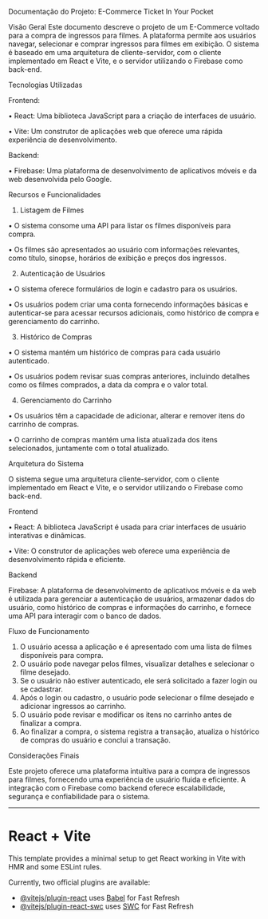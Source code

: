 
 Documentação do Projeto: E-Commerce Ticket In Your Pocket


Visão Geral
Este documento descreve o projeto de um E-Commerce voltado para a compra de ingressos para filmes. A plataforma permite aos usuários navegar, selecionar e comprar ingressos para filmes em exibição. O sistema é baseado em uma arquitetura de cliente-servidor, com o cliente implementado em React e Vite, e o servidor utilizando o Firebase como back-end.

Tecnologias Utilizadas

Frontend:

•	React: Uma biblioteca JavaScript para a criação de interfaces de usuário.

•	Vite: Um construtor de aplicações web que oferece uma rápida experiência de desenvolvimento.
  
Backend:


•	Firebase: Uma plataforma de desenvolvimento de aplicativos móveis e da web desenvolvida pelo Google.

Recursos e Funcionalidades

1. Listagem de Filmes

•	O sistema consome uma API para listar os filmes disponíveis para compra.

•	Os filmes são apresentados ao usuário com informações relevantes, como título, sinopse, horários de exibição e preços dos ingressos.



2. Autenticação de Usuários

•	O sistema oferece formulários de login e cadastro para os usuários.

•	Os usuários podem criar uma conta fornecendo informações básicas e autenticar-se para acessar recursos adicionais, como histórico de compra e gerenciamento do carrinho.

3. Histórico de Compras

•	O sistema mantém um histórico de compras para cada usuário autenticado.

•	Os usuários podem revisar suas compras anteriores, incluindo detalhes como os filmes comprados, a data da compra e o valor total.

4. Gerenciamento do Carrinho

•	Os usuários têm a capacidade de adicionar, alterar e remover itens do carrinho de compras.

•	O carrinho de compras mantém uma lista atualizada dos itens selecionados, juntamente com o total atualizado.

Arquitetura do Sistema

O sistema segue uma arquitetura cliente-servidor, com o cliente implementado em React e Vite, e o servidor utilizando o Firebase como back-end.

 Frontend

•	React: A biblioteca JavaScript é usada para criar interfaces de usuário interativas e dinâmicas.

•	Vite: O construtor de aplicações web oferece uma experiência de desenvolvimento rápida e eficiente.

Backend

Firebase: A plataforma de desenvolvimento de aplicativos móveis e da web é utilizada para gerenciar a autenticação de usuários, armazenar dados do usuário, como histórico de compras e informações do carrinho, e fornece uma API para interagir com o banco de dados.

Fluxo de Funcionamento

1. O usuário acessa a aplicação e é apresentado com uma lista de filmes disponíveis para compra.
2. O usuário pode navegar pelos filmes, visualizar detalhes e selecionar o filme desejado.
3. Se o usuário não estiver autenticado, ele será solicitado a fazer login ou se cadastrar.
4. Após o login ou cadastro, o usuário pode selecionar o filme desejado e adicionar ingressos ao carrinho.
5. O usuário pode revisar e modificar os itens no carrinho antes de finalizar a compra.
6. Ao finalizar a compra, o sistema registra a transação, atualiza o histórico de compras do usuário e conclui a transação.

Considerações Finais

Este projeto oferece uma plataforma intuitiva para a compra de ingressos para filmes, fornecendo uma experiência de usuário fluida e eficiente. A integração com o Firebase como backend oferece escalabilidade, segurança e confiabilidade para o sistema.

 
 ----------------------------------------------------------------------------------------------------------------------------------------------------------------------------
 
 
 
 
 # React + Vite

This template provides a minimal setup to get React working in Vite with HMR and some ESLint rules.

Currently, two official plugins are available:

- [@vitejs/plugin-react](https://github.com/vitejs/vite-plugin-react/blob/main/packages/plugin-react/README.md) uses [Babel](https://babeljs.io/) for Fast Refresh
- [@vitejs/plugin-react-swc](https://github.com/vitejs/vite-plugin-react-swc) uses [SWC](https://swc.rs/) for Fast Refresh



  
